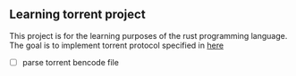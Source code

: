 ## Learning torrent project

This project is for the learning purposes of the rust programming language. The goal is to implement torrent protocol specified in [here](https://www.bittorrent.org/beps/bep_0003.html)

- [ ] parse torrent bencode file
